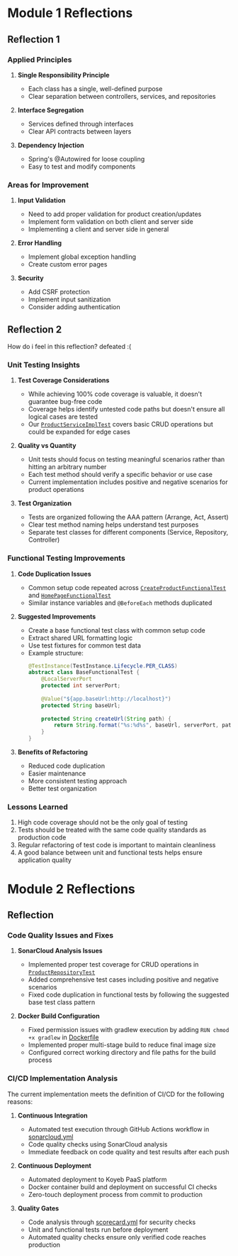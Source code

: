 
# Module 1 Reflections

## Reflection 1

### Applied Principles
1. **Single Responsibility Principle**
   - Each class has a single, well-defined purpose
   - Clear separation between controllers, services, and repositories

2. **Interface Segregation**
   - Services defined through interfaces
   - Clear API contracts between layers

3. **Dependency Injection**
   - Spring's @Autowired for loose coupling
   - Easy to test and modify components

### Areas for Improvement
1. **Input Validation**
   - Need to add proper validation for product creation/updates
   - Implement form validation on both client and server side
   - Implementing a client and server side in general

2. **Error Handling**
   - Implement global exception handling
   - Create custom error pages

3. **Security**
   - Add CSRF protection
   - Implement input sanitization
   - Consider adding authentication

## Reflection 2

How do i feel in this reflection? defeated :(

### Unit Testing Insights
1. **Test Coverage Considerations**
   - While achieving 100% code coverage is valuable, it doesn't guarantee bug-free code
   - Coverage helps identify untested code paths but doesn't ensure all logical cases are tested
   - Our [`ProductServiceImplTest`](src/test/java/id/ac/ui/cs/advprog/eshop/service/ProductServiceImplTest.java) covers basic CRUD operations but could be expanded for edge cases

2. **Quality vs Quantity**
   - Unit tests should focus on testing meaningful scenarios rather than hitting an arbitrary number
   - Each test method should verify a specific behavior or use case
   - Current implementation includes positive and negative scenarios for product operations

3. **Test Organization**
   - Tests are organized following the AAA pattern (Arrange, Act, Assert)
   - Clear test method naming helps understand test purposes
   - Separate test classes for different components (Service, Repository, Controller)

### Functional Testing Improvements
1. **Code Duplication Issues**
   - Common setup code repeated across [`CreateProductFunctionalTest`](src/test/java/id/ac/ui/cs/advprog/eshop/functional/CreateProductFunctionalTest.java) and [`HomePageFunctionalTest`](src/test/java/id/ac/ui/cs/advprog/eshop/functional/HomePageFunctionalTest.java)
   - Similar instance variables and `@BeforeEach` methods duplicated

2. **Suggested Improvements**
   - Create a base functional test class with common setup code
   - Extract shared URL formatting logic
   - Use test fixtures for common test data
   - Example structure:
     ```java
     @TestInstance(TestInstance.Lifecycle.PER_CLASS)
     abstract class BaseFunctionalTest {
         @LocalServerPort
         protected int serverPort;
         
         @Value("${app.baseUrl:http://localhost}")
         protected String baseUrl;
         
         protected String createUrl(String path) {
             return String.format("%s:%d%s", baseUrl, serverPort, path);
         }
     }
     ```

3. **Benefits of Refactoring**
   - Reduced code duplication
   - Easier maintenance
   - More consistent testing approach
   - Better test organization

### Lessons Learned
1. High code coverage should not be the only goal of testing
2. Tests should be treated with the same code quality standards as production code
3. Regular refactoring of test code is important to maintain cleanliness
4. A good balance between unit and functional tests helps ensure application quality

# Module 2 Reflections 

## Reflection

### Code Quality Issues and Fixes

1. **SonarCloud Analysis Issues**
   - Implemented proper test coverage for CRUD operations in [`ProductRepositoryTest`](src/test/java/id/ac/ui/cs/advprog/eshop/repository/ProductRepositoryTest.java)
   - Added comprehensive test cases including positive and negative scenarios
   - Fixed code duplication in functional tests by following the suggested base test class pattern

2. **Docker Build Configuration**
   - Fixed permission issues with gradlew execution by adding `RUN chmod +x gradlew` in [Dockerfile](Dockerfile)
   - Implemented proper multi-stage build to reduce final image size
   - Configured correct working directory and file paths for the build process

### CI/CD Implementation Analysis

The current implementation meets the definition of CI/CD for the following reasons:

1. **Continuous Integration**
   - Automated test execution through GitHub Actions workflow in [sonarcloud.yml](.github/workflows/sonarcloud.yml)
   - Code quality checks using SonarCloud analysis
   - Immediate feedback on code quality and test results after each push

2. **Continuous Deployment**
   - Automated deployment to Koyeb PaaS platform
   - Docker container build and deployment on successful CI checks
   - Zero-touch deployment process from commit to production

3. **Quality Gates**
   - Code analysis through [scorecard.yml](.github/workflows/scorecard.yml) for security checks
   - Unit and functional tests run before deployment
   - Automated quality checks ensure only verified code reaches production
